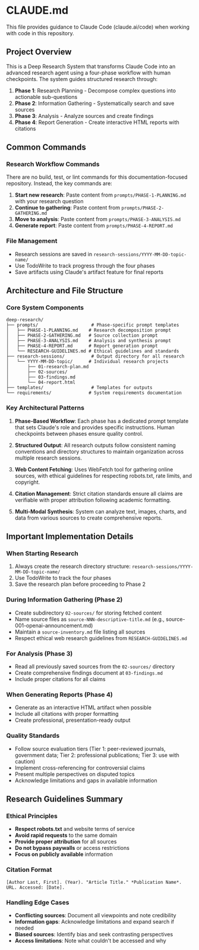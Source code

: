 # CLAUDE.md

This file provides guidance to Claude Code (claude.ai/code) when working with code in this repository.

## Project Overview

This is a Deep Research System that transforms Claude Code into an advanced research agent using a four-phase workflow with human checkpoints. The system guides structured research through:

1. **Phase 1**: Research Planning - Decompose complex questions into actionable sub-questions
2. **Phase 2**: Information Gathering - Systematically search and save sources
3. **Phase 3**: Analysis - Analyze sources and create findings
4. **Phase 4**: Report Generation - Create interactive HTML reports with citations

## Common Commands

### Research Workflow Commands
There are no build, test, or lint commands for this documentation-focused repository. Instead, the key commands are:

1. **Start new research**: Paste content from `prompts/PHASE-1-PLANNING.md` with your research question
2. **Continue to gathering**: Paste content from `prompts/PHASE-2-GATHERING.md` 
3. **Move to analysis**: Paste content from `prompts/PHASE-3-ANALYSIS.md`
4. **Generate report**: Paste content from `prompts/PHASE-4-REPORT.md`

### File Management
- Research sessions are saved in `research-sessions/YYYY-MM-DD-topic-name/`
- Use TodoWrite to track progress through the four phases
- Save artifacts using Claude's artifact feature for final reports

## Architecture and File Structure

### Core System Components

```
deep-research/
├── prompts/                    # Phase-specific prompt templates
│   ├── PHASE-1-PLANNING.md    # Research decomposition prompt
│   ├── PHASE-2-GATHERING.md   # Source collection prompt  
│   ├── PHASE-3-ANALYSIS.md    # Analysis and synthesis prompt
│   ├── PHASE-4-REPORT.md      # Report generation prompt
│   └── RESEARCH-GUIDELINES.md # Ethical guidelines and standards
├── research-sessions/          # Output directory for all research
│   └── YYYY-MM-DD-topic/      # Individual research projects
│       ├── 01-research-plan.md
│       ├── 02-sources/
│       ├── 03-findings.md
│       └── 04-report.html
├── templates/                  # Templates for outputs
└── requirements/              # System requirements documentation
```

### Key Architectural Patterns

1. **Phase-Based Workflow**: Each phase has a dedicated prompt template that sets Claude's role and provides specific instructions. Human checkpoints between phases ensure quality control.

2. **Structured Output**: All research outputs follow consistent naming conventions and directory structures to maintain organization across multiple research sessions.

3. **Web Content Fetching**: Uses WebFetch tool for gathering online sources, with ethical guidelines for respecting robots.txt, rate limits, and copyright.

4. **Citation Management**: Strict citation standards ensure all claims are verifiable with proper attribution following academic formatting.

5. **Multi-Modal Synthesis**: System can analyze text, images, charts, and data from various sources to create comprehensive reports.

## Important Implementation Details

### When Starting Research
1. Always create the research directory structure: `research-sessions/YYYY-MM-DD-topic-name/`
2. Use TodoWrite to track the four phases
3. Save the research plan before proceeding to Phase 2

### During Information Gathering (Phase 2)
- Create subdirectory `02-sources/` for storing fetched content
- Name source files as `source-NNN-descriptive-title.md` (e.g., source-001-openai-announcement.md)
- Maintain a `source-inventory.md` file listing all sources
- Respect ethical web research guidelines from `RESEARCH-GUIDELINES.md`

### For Analysis (Phase 3)
- Read all previously saved sources from the `02-sources/` directory
- Create comprehensive findings document at `03-findings.md`
- Include proper citations for all claims

### When Generating Reports (Phase 4)
- Generate as an interactive HTML artifact when possible
- Include all citations with proper formatting
- Create professional, presentation-ready output

### Quality Standards
- Follow source evaluation tiers (Tier 1: peer-reviewed journals, government data; Tier 2: professional publications; Tier 3: use with caution)
- Implement cross-referencing for controversial claims
- Present multiple perspectives on disputed topics
- Acknowledge limitations and gaps in available information

## Research Guidelines Summary

### Ethical Principles
- **Respect robots.txt** and website terms of service
- **Avoid rapid requests** to the same domain
- **Provide proper attribution** for all sources
- **Do not bypass paywalls** or access restrictions
- **Focus on publicly available** information

### Citation Format
```
[Author Last, First]. (Year). "Article Title." *Publication Name*. URL. Accessed: [Date].
```

### Handling Edge Cases
- **Conflicting sources**: Document all viewpoints and note credibility
- **Information gaps**: Acknowledge limitations and expand search if needed  
- **Biased sources**: Identify bias and seek contrasting perspectives
- **Access limitations**: Note what couldn't be accessed and why